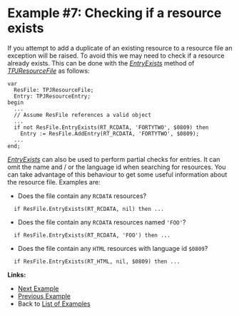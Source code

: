# Example #7: Checking if a resource exists #

If you attempt to add a duplicate of an existing resource to a resource file an exception will be raised. To avoid this we may need to check if a resource already exists. This can be done with the _[EntryExists](TPJResourceFileEntryExists.md)_ method of _[TPJResourceFile](TPJResourceFile.md)_ as follows:

```
var
  ResFile: TPJResourceFile;
  Entry: TPJResourceEntry;
begin
  ...
  // Assume ResFile references a valid object
  ...
  if not ResFile.EntryExists(RT_RCDATA, 'FORTYTWO', $0809) then
    Entry := ResFile.AddEntry(RT_RCDATA, 'FORTYTWO', $0809);
  ...
end;
```

_[EntryExists](TPJResourceFileEntryExists.md)_ can also be used to perform partial checks for entries. It can omit the name and / or the language id when searching for resources. You can take advantage of this behaviour to get some useful information about the resource file. Examples are:

  * Does the file contain any `RCDATA` resources?
```
  if ResFile.EntryExists(RT_RCDATA, nil) then ...
```

  * Does the file contain any `RCDATA` resources named `'FOO'`?
```
  if ResFile.EntryExists(RT_RCDATA, 'FOO') then ...
```

  * Does the file contain any `HTML` resources with language id `$0809`?
```
  if ResFile.EntryExists(RT_HTML, nil, $0809) then ...
```

**Links:**

  * [Next Example](ResFileExample8.md)
  * [Previous Example](ResFileExample6.md)
  * Back to [List of Examples](ResFileExamples.md)